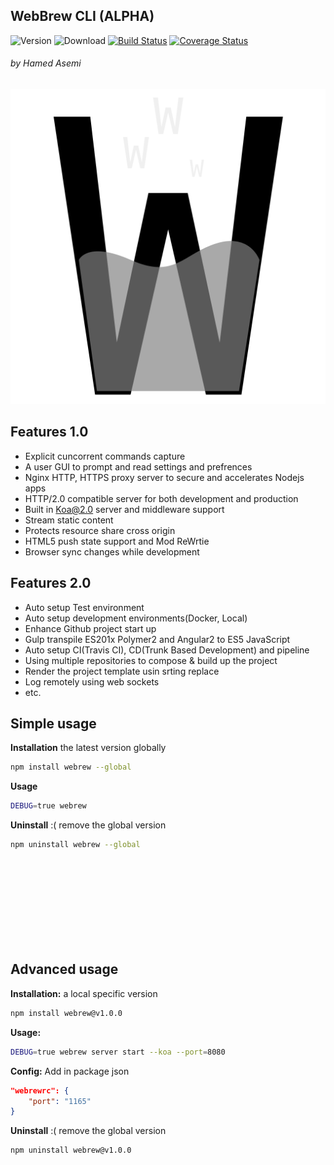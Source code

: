 ## WebBrew CLI (ALPHA)

![Version](https://img.shields.io/npm/v/webrew.svg)
![Download](https://img.shields.io/npm/dm/webrew.svg)
[![Build Status](https://travis-ci.org/hamedasemi/webrew.svg?branch=mainline)](https://travis-ci.org/hamedasemi/webrew)
[![Coverage Status](https://coveralls.io/repos/github/hamedasemi/cv/badge.svg?branch=mainline)](https://coveralls.io/github/hamedasemi/cv?branch=mainline)

###### by Hamed Asemi

![webrew](https://raw.githubusercontent.com/hamedasemi/webrew/mainline/assets/images/webrew.png)


## Features 1.0

- Explicit cuncorrent commands capture
- A user GUI to prompt and read settings and prefrences
- Nginx HTTP, HTTPS proxy server to secure and accelerates Nodejs apps
- HTTP/2.0 compatible server for both development and production
- Built in Koa@2.0 server and middleware support
- Stream static content
- Protects resource share cross origin
- HTML5 push state support and Mod ReWrtie
- Browser sync changes while development


## Features 2.0

- Auto setup Test environment
- Auto setup development environments(Docker, Local)
- Enhance Github project start up
- Gulp transpile ES201x Polymer2 and Angular2 to ES5 JavaScript
- Auto setup CI(Travis CI), CD(Trunk Based Development) and pipeline
- Using multiple repositories to compose & build up the project
- Render the project template usin srting replace
- Log remotely using web sockets
- etc.


## Simple usage

__Installation__ the latest version globally

```sh
npm install webrew --global
```

__Usage__
```sh
DEBUG=true webrew
```


__Uninstall__ :( remove the global version

```sh
npm uninstall webrew --global
```

<br><br><br><br><br><br><br><br>








## Advanced usage


__Installation:__ a local specific version

```sh
npm install webrew@v1.0.0
```


__Usage:__
```sh
DEBUG=true webrew server start --koa --port=8080
```


__Config:__
Add in package json

```json
"webrewrc": {
    "port": "1165"
}
```




__Uninstall__ :( remove the global version
```sh
npm uninstall webrew@v1.0.0
```
